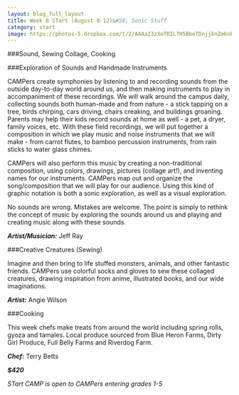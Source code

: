 ```yaml
---
layout: blog_full_layout
title: Week 8 STart (August 8-12)&#58; Sonic Stuff
category: start
image: https://photos-5.dropbox.com/t/2/AAAa23zXoTRIL7H5BboTDnjjbnZm6nE6pW9Ym-v6n8BL7Q/12/96179569/jpeg/32x32/1/_/1/2/kitster.JPG/EPPnz0oY2bYBIAIoAg/IQHdVD4C4xfzkzSnLkMvIBhSFRnE2EPLYbtEI3_ESHY?size=1024x768&size_mode=3
---
```


###Sound, Sewing Collage, Cooking


###Exploration of Sounds and Handmade Instruments

CAMPers create symphonies by listening to and recording sounds from the outside day-to-day world around us, and then making instruments to play in accompaniment of these recordings. We will walk around the campus daily, collecting sounds both human-made and from nature - a stick tapping on a tree, birds chirping, cars driving, chairs creaking, and buildings groaning. Parents may help their kids record sounds at home as well - a pet, a dryer, family voices, etc. With these field recordings, we will put together a composition in which we play music and noise instruments that we will make - from carrot flutes, to bamboo percussion instruments, from rain sticks to water glass chimes. 

CAMPers will also perform this music by creating a non-traditional composition, using colors, drawings, pictures (collage art!), and inventing names for our instruments. CAMPers map out and organize the song/composition that we will play for our audience. Using this kind of graphic notation is both a sonic exploration, as well as a visual exploration. 

No sounds are wrong. Mistakes are welcome. The point is simply to rethink the concept of music by exploring the sounds around us and playing and creating music along with these sounds. 

**_Artist/Musician:_** Jeff Ray


###Creative Creatures (Sewing)

Imagine and then bring to life stuffed monsters, animals, and other fantastic friends. CAMPers use colorful socks and gloves to sew these collaged creatures, drawing inspiration from anime, illustrated books, and our wide imaginations.

**_Artist:_** Angie Wilson


###Cooking

This week chefs make treats from around the world including spring rolls, gyoza and tamales. Local produce sourced from Blue Heron Farms, Dirty Girl Produce, Full Belly Farms and Riverdog Farm. 

**_Chef:_** Terry Betts

**_$420_**

*STart CAMP is open to CAMPers entering grades 1-5*
